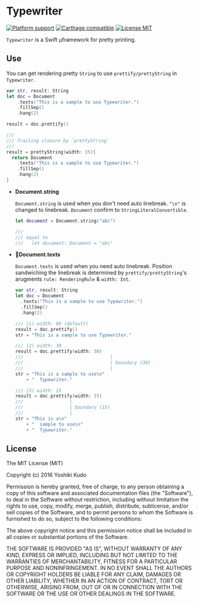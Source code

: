 # Typewriter

[![Platform support](https://img.shields.io/badge/platform-iOS%20%7C%20OS%20X-lightgrey.svg?style=flat-square)](https://github.com/ReSwift/ReSwift/blob/master/LICENSE.md)
[![Carthage compatible](https://img.shields.io/badge/Carthage-compatible-4BC51D.svg?style=flat-square)](https://github.com/Carthage/Carthage)
[![License MIT](https://img.shields.io/badge/license-MIT-blue.svg?style=flat-square)](LICENSE)

`Typewriter` is a Swift μframework for pretty printing.

## Use

You can get rendering pretty `String` to use `prettify/prettyString` in `Typewriter`.

```swift
var str, result: String
let doc = Document
	.texts("This is a sample to use Typewriter.")
	.fillSep()
	.hang(2)

result = doc.prettify()

///
/// Trailing closure by `prettyString`
///
result = prettyString(width: 15){
  return Document
    .texts("This is a sample to use Typewriter.")
    .fillSep()
    .hang(2)
}
```

- **Document.string**

  `Document.string` is used when you don't need auto linebreak. `"\n"` is changed to linebreak. `Document` confirm to `StringLiteralConvertible`.

  ```swift
  let document = Document.string("abc")

  ///
  /// equal to
  ///   let document: Document = "abc"
  ```

- **Document.texts**

  `Document.texts` is used when you need auto linebreak. Position sandwiching the linebreak is determined by `prettify/prettyString`'s arugments `rule: RenderingRule` & `width: Int`.

  ```swift
  var str, result: String
  let doc = Document
    .texts("This is a sample to use Typewriter.")
    .fillSep()
    .hang(2)

  /// (1) width: 60 (default)
  result = doc.prettify()
  str = "This is a sample to use Typewriter."

  /// (2) width: 30
  result = doc.prettify(width: 30)
  ///                                |
  ///                                | boundary (30)
  ///                                |
  str = "This is a sample to use\n"
      + "  Typewriter."

  /// (3) width: 15
  result = doc.prettify(width: 15)
  ///                 |
  ///                 | boundary (15)
  ///                 |
  str = "This is a\n"
      + "  sample to use\n"
      + "  Typewriter."
  ```

## License

The MIT License (MIT)

Copyright (c) 2016 Yoshiki Kudo

Permission is hereby granted, free of charge, to any person obtaining a copy
of this software and associated documentation files (the "Software"), to deal
in the Software without restriction, including without limitation the rights
to use, copy, modify, merge, publish, distribute, sublicense, and/or sell
copies of the Software, and to permit persons to whom the Software is
furnished to do so, subject to the following conditions:

The above copyright notice and this permission notice shall be included in all
copies or substantial portions of the Software.

THE SOFTWARE IS PROVIDED "AS IS", WITHOUT WARRANTY OF ANY KIND, EXPRESS OR
IMPLIED, INCLUDING BUT NOT LIMITED TO THE WARRANTIES OF MERCHANTABILITY,
FITNESS FOR A PARTICULAR PURPOSE AND NONINFRINGEMENT. IN NO EVENT SHALL THE
AUTHORS OR COPYRIGHT HOLDERS BE LIABLE FOR ANY CLAIM, DAMAGES OR OTHER
LIABILITY, WHETHER IN AN ACTION OF CONTRACT, TORT OR OTHERWISE, ARISING FROM,
OUT OF OR IN CONNECTION WITH THE SOFTWARE OR THE USE OR OTHER DEALINGS IN THE
SOFTWARE.
